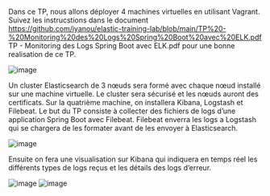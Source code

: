 Dans ce TP, nous allons déployer 4 machines virtuelles en utilisant Vagrant. Suivez les instrucstions dans le document https://github.com/iyanou/elastic-training-lab/blob/main/TP%20-%20Monitoring%20des%20Logs%20Spring%20Boot%20avec%20ELK.pdf TP - Monitoring des Logs Spring Boot avec ELK.pdf pour une bonne realisation de ce TP.

![image](https://github.com/user-attachments/assets/079d5532-46e9-4739-bede-99dc5081b278)

Un cluster Elasticsearch de 3 nœuds sera formé avec chaque nœud installé sur une machine virtuelle. 
Le cluster sera sécurisé et les nœuds auront des certificats. 
Sur la quatrième machine, on installera Kibana, Logstash et Filebeat. 
Le but du TP consiste à collecter des fichiers de logs d’une application Spring Boot avec Filebeat. 
Filebeat enverra les logs a Logstash qui se chargera de les formater avant de les envoyer à Elasticsearch. 

![image](https://github.com/user-attachments/assets/96511576-8a00-46e8-9d97-ade549c9e235)

Ensuite on fera une visualisation  sur Kibana qui indiquera en temps réel les différents types de logs reçus et les détails des logs d’erreur. 

![image](https://github.com/user-attachments/assets/6b2ba178-7f80-482e-9761-4b20e8ad5406)
![image](https://github.com/user-attachments/assets/8b9fa55d-1cc3-4dc6-b665-cce112126135)

